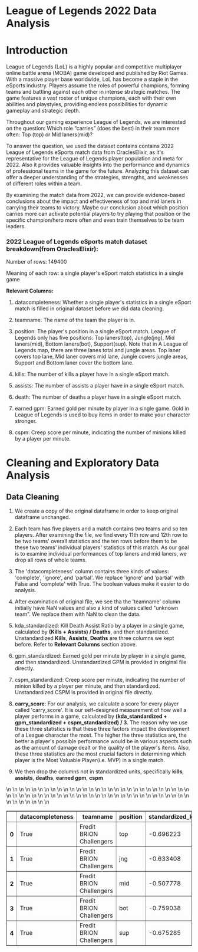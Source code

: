 # League of Legends 2022 Data Analysis



# Introduction
League of Legends (LoL) is a highly popular and competitive multiplayer online battle arena (MOBA) game developed and published by Riot Games. With a massive player base worldwide, LoL has become a staple in the eSports industry. Players assume the roles of powerful champions, forming teams and battling against each other in intense strategic matches. The game features a vast roster of unique champions, each with their own abilities and playstyles, providing endless possibilities for dynamic gameplay and strategic depth. 

Throughout our gaming experience League of Legends, we are interested on the question: Which role “carries” (does the best) in their team more often: Top (top) or Mid laners(mid)? 

To answer the question, we used the dataset contains contains 2022 League of Legends eSports match data from OraclesElixir, as it's representative for the League of Legends player population and meta for 2022. Also it provides valuable insights into the performance and dynamics of professional teams in the game for the future. Analyzing this dataset can offer a deeper understanding of the strategies, strengths, and weaknesses of different roles within a team.

By examining the match data from 2022, we can provide evidence-based conclusions about the impact and effectiveness of top and mid laners in carrying their teams to victory.
Maybe our conclusion about which position carries more can activate potential players to try playing that position or the specific champion/hero more often and even train themselves to be team leaders.


### 2022 League of Legends eSports match dataset breakdown(from OraclesElixir): ###


Number of rows: 149400

Meaning of each row: a single player's eSport match statistics in a single game


**Relevant Columns:**

1. datacompleteness: Whether a single player's statistics in a single eSport match is filled in original dataset before we did data cleaning. 

2. teamname: The name of the team the player is in.

3. position: The player's position in a single eSport match. League of Legends only has five positions: Top laners(top), Jungle(jng), Mid laners(mid), Bottom laners(bot), Support(sup). Note that in A League of Legends map, there are three lanes total and jungle areas. Top laner covers top lane, Mid laner covers mid lane, Jungle covers jungle areas, Support and Bottom laner cover the bottom lane.

4. kills: The number of kills a player have in a single eSport match.

5. assists: The number of assists a player have in a single eSport match.

6. death: The number of deaths a player have in a single eSport match.

7. earned gpm: Earned gold per minute by player in a single game. Gold in League of Legends is used to buy items in order to make your character stronger.

8. cspm: Creep score per minute, indicating the number of minions killed by a player per minute.



# Cleaning and Exploratory Data Analysis


## Data Cleaning

1. We create a copy of the original dataframe in order to keep original dataframe unchanged.

2. Each team has five players and a match contains two teams and so ten players. After examining the file, we find every 11th row and 12th row to be two teams' overall statistics and the ten rows before them to be these two teams' individual players' statistics of this match. As our goal is to examine individual performances of top laners and mid laners, we drop all rows of whole teams.

3. The 'datacompleteness' column contains three kinds of values: 'complete', 'ignore', and 'partial'.
We replace 'ignore' and 'partial' with False and 'complete' with True.
The boolean values make it easier to do analysis.

4. After examination of original file, we see tha the 'teamname' column initially have NaN values and 
also a kind of values called "unknown team". We replace them with NaN to clean the data.

5. kda_standardized: Kill Death Assist Ratio by a player in a single game, calculated by 
**(Kills + Assists) / Deaths**, and then standardized. Unstandardized **Kills**, **Assists**, **Deaths** are three columns we kept before. Refer to **Relevant Columns** section above.

6. gpm_standardized: Earned gold per minute by player in a single game, and then standardized. Unstandardized GPM is provided in original file directly.

7. cspm_standardized: Creep score per minute, indicating the number of minion killed by a player per minute, and then standardized. Unstandardized CSPM is provided in original file directly.

8. **carry_score**: For our analysis, we calculate a score for every player called 'carry_score'. It is our self-designed measurement of how well a player performs in a game, calculated by **(kda_standardized + gpm_standardized + cspm_standardized) / 3**. The reason why we use these three statistics is that these three factors impact the development of a League character the most. The higher the three statistics are, the better a player's possible performance would be in various aspects such as the amount of damage dealt or the quality of the player's items. Also, these three statistics are the most crucial factors in determining which player is the Most Valuable Player(i.e. MVP) in a single match.

9. We then drop the columns not in standardized units, specifically **kills**, **assists**, **deaths**, **earned gpm**, **cspm**

<table border="1" class="dataframe">\n  <thead>\n    <tr style="text-align: right;">\n      <th></th>\n      <th>datacompleteness</th>\n      <th>teamname</th>\n      <th>position</th>\n      <th>standardized_kda</th>\n      <th>standardized_gpm</th>\n      <th>standardized_cspm</th>\n      <th>carry_score</th>\n    </tr>\n  </thead>\n  <tbody>\n    <tr>\n      <th>0</th>\n      <td>True</td>\n      <td>Fredit BRION Challengers</td>\n      <td>top</td>\n      <td>-0.696223</td>\n      <td>0.242621</td>\n      <td>0.563221</td>\n      <td>0.036540</td>\n    </tr>\n    <tr>\n      <th>1</th>\n      <td>True</td>\n      <td>Fredit BRION Challengers</td>\n      <td>jng</td>\n      <td>-0.633408</td>\n      <td>-0.472720</td>\n      <td>-0.373760</td>\n      <td>-0.493296</td>\n    </tr>\n    <tr>\n      <th>2</th>\n      <td>True</td>\n      <td>Fredit BRION Challengers</td>\n      <td>mid</td>\n      <td>-0.507778</td>\n      <td>-0.242903</td>\n      <td>0.134244</td>\n      <td>-0.205479</td>\n    </tr>\n    <tr>\n      <th>3</th>\n      <td>True</td>\n      <td>Fredit BRION Challengers</td>\n      <td>bot</td>\n      <td>-0.759038</td>\n      <td>0.111582</td>\n      <td>0.506755</td>\n      <td>-0.046900</td>\n    </tr>\n    <tr>\n      <th>4</th>\n      <td>True</td>\n      <td>Fredit BRION Challengers</td>\n      <td>sup</td>\n      <td>-0.675285</td>\n      <td>-1.452530</td>\n      <td>-1.570384</td>\n      <td>-1.232733</td>\n    </tr>\n  </tbody>\n</table>